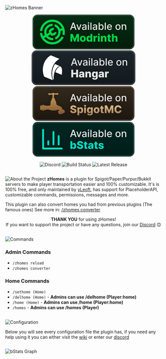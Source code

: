 ![zHomes Banner](https://cdn.modrinth.com/data/cached_images/25d6ef484d24c1eae8114966bbf5b49b4ff51f44.png)
<p align="center">
  <a href="https://modrinth.com/plugin/zhomes">
    <img src="https://raw.githubusercontent.com/vLuckyyy/badges/main/avaiable-on-modrinth.svg" alt="Modrinth" />
  </a>
  <a href="https://hangar.papermc.io/yLeoft/zHomes">
    <img src="https://raw.githubusercontent.com/vLuckyyy/badges/main/avaiable-on-hangar.svg" alt="Hangar" />
  </a>
  <a href="https://www.spigotmc.org/resources/zhomes.123141/">
    <img src="https://raw.githubusercontent.com/vLuckyyy/badges/main/available-on-spigotmc.svg" alt="SpigotMC" />
  </a>
  <a href="https://bstats.org/plugin/bukkit/zHomes/25021">
    <img src="https://raw.githubusercontent.com/vLuckyyy/badges/main/available-on-bstats.svg" alt="bStats" />
  </a>
</p>
<p align="center">
  <img src="https://img.shields.io/discord/934583519072620615" alt="Discord" />
  <img src="https://img.shields.io/github/actions/workflow/status/yL3oft/zHomes/test-compile.yml" alt="Build Status" />
  <img src="https://img.shields.io/github/v/release/yL3oft/zHomes" alt="Latest Release" />
</p>

##
![About the Project](https://cdn.modrinth.com/data/cached_images/2939adae27590da621f6332a61d92a12bd474204.png)
**zHomes** is a plugin for Spigot/Paper/Purpur/Bukkit servers to make player transportation easier and 100% customizable.
It's is 100% free, and only maintained by [yLeoft](https://github.com/yL3oft), has support for PlaceholderAPI, customizable commands, permissions, messages and more.

This plugin can also convert homes you had from previous plugins (The famous ones) See more in: [/zhomes converter](https://github.com/yL3oft/zHomes/wiki/Commands-&-Permissions#zhomes-converter)

<div align="center">

**THANK YOU** for using zHomes!  
If you want to support the project or have any questions, join our [Discord](https://discord.gg/yCdhVDgn4K) 😊

</div>

##
![Commands](https://cdn.modrinth.com/data/cached_images/cb455c702cf3974b3c5394e22cc3e709f7dd0761.png)

### Admin Commands
- `/zhomes reload`
- `/zhomes converter`

### Home Commands
- `/sethome (Home)`
- `/delhome (Home)` - **Admins can use /delhome (Player:home)**
- `/home (Home)` - **Admins can use /home (Player:home)**
- `/homes` - **Admins can use /homes (Player)**

##
![Configuration](https://cdn.modrinth.com/data/cached_images/28ec0907a3e472a42fda6f68758355518a82d3f6.png)

Below you will see every configuration file the plugin has, if you need any help using it you can either visit the [wiki](https://github.com/yL3oft/zHomes/wiki) or enter our [discord](https://discord.gg/yCdhVDgn4K)

##
![bStats Graph](https://bstats.org/signatures/bukkit/zHomes.svg)
